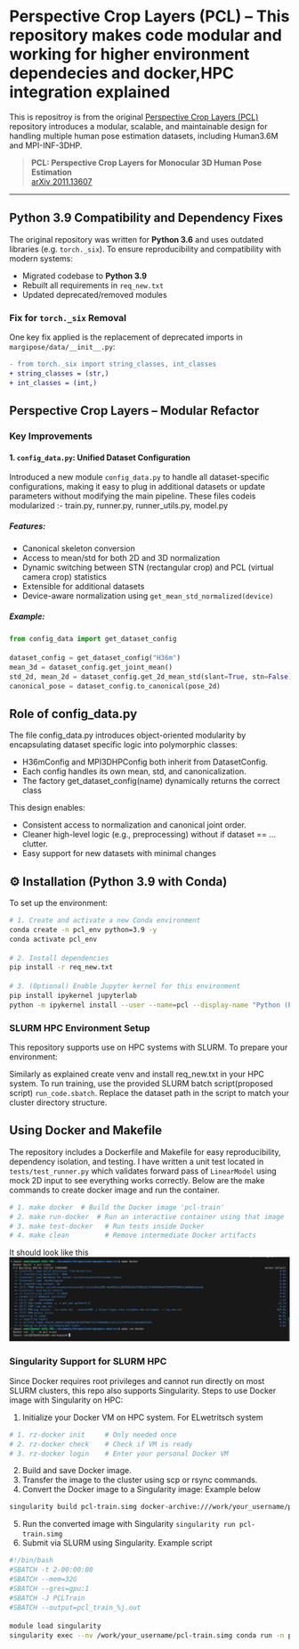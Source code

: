 #  Perspective Crop Layers (PCL) – This repository makes code modular and working for higher environment dependecies and docker,HPC integration explained

This is repositroy is from the original [Perspective Crop Layers (PCL)](https://github.com/yu-frank/PerspectiveCropLayers) repository introduces a modular, scalable, and maintainable design for handling multiple human pose estimation datasets, including Human3.6M and MPI-INF-3DHP.

> **PCL: Perspective Crop Layers for Monocular 3D Human Pose Estimation**  
> [arXiv 2011.13607](https://arxiv.org/abs/2011.13607)

---

## Python 3.9 Compatibility and Dependency Fixes

The original repository was written for **Python 3.6** and uses outdated libraries (e.g. `torch._six`). To ensure reproducibility and compatibility with modern systems:

- Migrated codebase to **Python 3.9**
- Rebuilt all requirements in `req_new.txt`
- Updated deprecated/removed modules

### Fix for `torch._six` Removal

One key fix applied is the replacement of deprecated imports in `margipose/data/__init__.py`:

```diff
- from torch._six import string_classes, int_classes
+ string_classes = (str,)
+ int_classes = (int,)
```
## Perspective Crop Layers – Modular Refactor

###  Key Improvements

#### 1. `config_data.py`: Unified Dataset Configuration

Introduced a new module `config_data.py` to handle all dataset-specific configurations, making it easy to plug in additional datasets or update parameters without modifying the main pipeline.
These files codeis modularized :- train.py, runner.py, runner_utils.py, model.py

##### Features:
- Canonical skeleton conversion
- Access to mean/std for both 2D and 3D normalization
- Dynamic switching between STN (rectangular crop) and PCL (virtual camera crop) statistics
- Extensible for additional datasets
- Device-aware normalization using `get_mean_std_normalized(device)`

##### Example:
```python
from config_data import get_dataset_config

dataset_config = get_dataset_config("H36m")
mean_3d = dataset_config.get_joint_mean()
std_2d, mean_2d = dataset_config.get_2d_mean_std(slant=True, stn=False)
canonical_pose = dataset_config.to_canonical(pose_2d)
```
## Role of config_data.py
The file config_data.py introduces object-oriented modularity by encapsulating dataset specific logic into polymorphic classes:
 - H36mConfig and MPI3DHPConfig both inherit from DatasetConfig.
 - Each config handles its own mean, std, and canonicalization.
 - The factory get_dataset_config(name) dynamically returns the correct class
   
This design enables:
 - Consistent access to normalization and canonical joint order.
 - Cleaner high-level logic (e.g., preprocessing) without if dataset == ... clutter.
 - Easy support for new datasets with minimal changes


## ⚙ Installation (Python 3.9 with Conda)

To set up the environment:

```bash
# 1. Create and activate a new Conda environment
conda create -n pcl_env python=3.9 -y
conda activate pcl_env

# 2. Install dependencies
pip install -r req_new.txt

# 3. (Optional) Enable Jupyter kernel for this environment
pip install ipykernel jupyterlab
python -m ipykernel install --user --name=pcl --display-name "Python (PCL)"

```
### SLURM HPC Environment Setup
This repository supports use on HPC systems with SLURM. To prepare your environment:

Similarly as explained create venv and install req_new.txt in your HPC system. To run training, use the provided SLURM batch script(proposed script) `run_code.sbatch`. Replace the dataset path in the script to match your cluster directory structure.

## Using Docker and Makefile
The repository includes a Dockerfile and Makefile for easy reproducibility, dependency isolation, and testing. I have written a unit test located in `tests/test_runner.py` which validates forward pass of `LinearModel` using mock 2D input to see everything works correctly. Below are the make commands to create docker image and run the container.

```bash
# 1. make docker  # Build the Docker image 'pcl-train'
# 2. make run-docker  # Run an interactive container using that image
# 3. make test-docker   # Run tests inside Docker
# 4. make clean         # Remove intermediate Docker artifacts
```
It should look like this ![Docker Container](imgs/Screenshot%20from%202025-06-19%2023-39-42.png)

### Singularity Support for SLURM HPC
Since Docker requires root privileges and cannot run directly on most SLURM clusters, this repo also supports Singularity.
Steps to use Docker image with Singularity on HPC:
1. Initialize your Docker VM on HPC system. For ELwetritsch system 
   
```bash
# 1. rz-docker init     # Only needed once
# 2. rz-docker check    # Check if VM is ready
# 3. rz-docker login    # Enter your personal Docker VM
```
2. Build and save Docker image.
3. Transfer the image to the cluster using scp or rsync commands.
4. Convert the Docker image to a Singularity image: Example below
```bash
singularity build pcl-train.simg docker-archive:///work/your_username/pcl-train.tar

```
5. Run the converted image with Singularity `singularity run pcl-train.simg`
6. Submit via SLURM using Singularity. Example script
```bash
#!/bin/bash
#SBATCH -t 2-00:00:00
#SBATCH --mem=32G
#SBATCH --gres=gpu:1
#SBATCH -J PCLTrain
#SBATCH --output=pcl_train_%j.out

module load singularity
singularity exec --nv /work/your_username/pcl-train.simg conda run -n pcl_env python train.py

```
   
